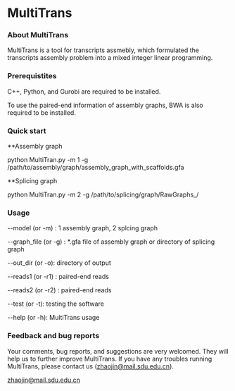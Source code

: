 # MultiTrans 


### About MultiTrans

MultiTrans is a tool for transcripts assmebly, which formulated the transcripts assembly problem into a mixed integer linear programming. 


### Prerequistites 

C++, Python, and  Gurobi are required to be installed.

To use the paired-end information of assembly graphs, BWA is also required to be installed.


### Quick start

**Assembly graph

python MultiTran.py -m 1 -g /path/to/assembly/graph/assembly_graph_with_scaffolds.gfa

**Splicing graph

python MultiTran.py -m 2 -g /path/to/splicing/graph/RawGraphs_/


### Usage

 --model (or -m) <int>: 1 assembly graph, 2 splcing graph
 
 --graph_file (or -g) <string>: *.gfa file of assembly graph  or  directory of splicing graph
                                
 --out_dir (or -o): directory of output
 
 --reads1 (or -r1) <string>: paired-end reads
 
 --reads2 (or -r2) <string>: paired-end reads
 
 --test (or -t): testing the software
   
 --help (or -h): MultiTrans usage


### Feedback and bug reports

Your comments, bug reports, and suggestions are very welcomed. They will help us to further improve MultiTrans. If you have any troubles running MultiTrans, please contact us (zhaojin@mail.sdu.edu.cn).

zhaojin@mail.sdu.edu.cn


